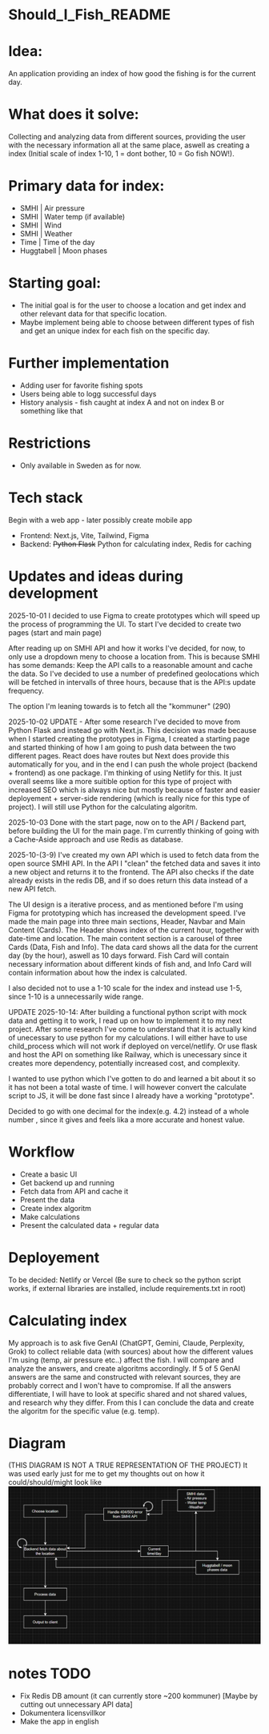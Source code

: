 # Should_I_Fish_README

# Idea:
An application providing an index of how good the fishing is for the current day.

# What does it solve:
Collecting and analyzing data from different sources, providing the user with the necessary information all at the same place, aswell as creating a index (Initial scale of index 1-10, 1 = dont bother, 10 = Go fish NOW!).

# Primary data for index:
- SMHI | Air pressure
- SMHI | Water temp (if available)
- SMHI | Wind
- SMHI | Weather
- Time | Time of the day
- Huggtabell | Moon phases

# Starting goal:
- The initial goal is for the user to choose a location and get index and other relevant data for that specific location.
- Maybe implement being able to choose between different types of fish and get an unique index for each fish on the specific day.

# Further implementation
- Adding user for favorite fishing spots
- Users being able to logg successful days
- History analysis - fish caught at index A and not on index B or something like that

# Restrictions
- Only available in Sweden as for now.

# Tech stack
Begin with a web app - later possibly create mobile app

- Frontend: Next.js, Vite, Tailwind, Figma
- Backend: ~~Python Flask~~ Python for calculating index, Redis for caching

# Updates and ideas during development
2025-10-01
I decided to use Figma to create prototypes which will speed up the process of programming the UI. To start I've decided to create two pages (start and main page) 

After reading up on SMHI API and how it works I've decided, for now, to only use a dropdown meny to choose a location from. This is because SMHI has some demands: Keep the API calls to a reasonable amount and cache the data. So I've decided to use a number of predefined geolocations which will be fetched in intervalls of three hours, because that is the API:s update frequency.

The option I'm leaning towards is to fetch all the "kommuner" (290) 

2025-10-02
UPDATE - After some research I've decided to move from Python Flask and instead go with Next.js. This decision was made because when I started creating the prototypes in Figma, I created a starting page and started thinking of how I am going to push data between the two different pages. React does have routes but Next does provide this automatically for you, and in the end I can push the whole project (backend + frontend) as one package. I'm thinking of using Netlify for this. It just overall seems like a more suitible option for this type of project with increased SEO which is always nice but mostly because of faster and easier deployement + server-side rendering (which is really nice for this type of project). I will still use Python for the calculating algoritm.

2025-10-03
Done with the start page, now on to the API / Backend part, before building the UI for the main page. I'm currently thinking of going with a Cache-Aside approach and use Redis as database. 

2025-10-(3-9)
I've created my own API which is used to fetch data from the open source SMHI API. In the API I "clean" the fetched data and saves it into a new object and returns it to the frontend. The API also checks if the date already exists in the redis DB, and if so does return this data instead of a new API fetch. 

The UI design is a iterative process, and as mentioned before I'm using Figma for prototyping which has increased the development speed. I've made the main page into three main sections, Header, Navbar and Main Content (Cards).
The Header shows index of the current hour, together with date-time and location.
The main content section is a carousel of three Cards (Data, Fish and Info). The data card shows all the data for the current day (by the hour), aswell as 10 days forward. Fish Card will contain necessary information about different kinds of fish and, and Info Card will contain information about how the index is calculated. 

I also decided not to use a 1-10 scale for the index and instead use 1-5, since 1-10 is a unnecessarily wide range.  

UPDATE 2025-10-14:
After building a functional python script with mock data and getting it to work, I read up on how to implement it to my next project. After some research I've come to understand that it is actually kind of unecessary to use python for my calculations. I will either have to use child_process which will not work if deployed on vercel/netlify. Or use flask and host the API on something like Railway, which is unecessary since it creates more dependency, potentially increased cost, and complexity. 

I wanted to use python which I've gotten to do and learned a bit about it so it has not been a total waste of time. I will however convert the calculate script to JS, it will be done fast since I already have a working "prototype".

Decided to go with one decimal for the index(e.g. 4.2) instead of a whole number , since it gives and feels lika a more accurate and honest value.


# Workflow
- Create a basic UI
- Get backend up and running
- Fetch data from API and cache it
- Present the data
- Create index algoritm
- Make calculations
- Present the calculated data + regular data

# Deployement
To be decided:
Netlify or Vercel (Be sure to check so the python script works, if external libraries are installed, include requirements.txt in root)


# Calculating index
My approach is to ask five GenAI (ChatGPT, Gemini, Claude, Perplexity, Grok) to collect reliable data (with sources) about how the different values I'm using (temp, air pressure etc..) affect the fish. I will compare and analyze the answers, and create algoritms accordingly. If 5 of 5 GenAI answers are the same and constructed with relevant sources, they are probably correct and I won't have to compromise. If all the answers differentiate, I will have to look at specific shared and not shared values, and research why they differ. From this I can conclude the data and create the algoritm for the specific value (e.g. temp).


# Diagram
(THIS DIAGRAM IS NOT A TRUE REPRESENTATION OF THE PROJECT)
It was used early just for me to get my thoughts out on how it could/should/might look like
![diagram](images/fetchDiagram.png)

# notes TODO
- Fix Redis DB amount (it can currently store ~200 kommuner) [Maybe by cutting out unnecessary API data] 
- Dokumentera licensvillkor
- Make the app in english
